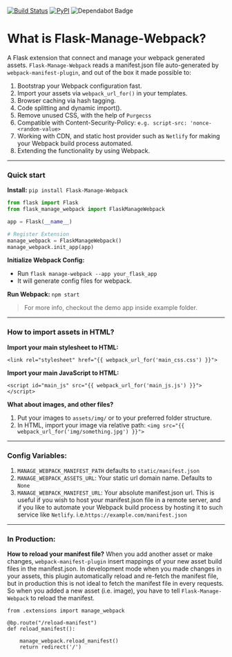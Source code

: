 [![Build Status](https://travis-ci.org/psdon/Flask-Manage-Webpack.svg?branch=master)](https://travis-ci.org/psdon/Flask-Manage-Webpack)
[![PyPI](https://img.shields.io/pypi/v/Flask-Manage-Webpack)](https://pypi.org/project/Flask-Manage-Webpack)
<img src="https://flat.badgen.net/dependabot/psdon/Flask-Manage-Webpack?icon=dependabot" alt="Dependabot Badge" />

# What is Flask-Manage-Webpack?
A Flask extension that connect and manage your webpack generated assets.
`Flask-Manage-Webpack` reads a manifest.json file auto-generated by `webpack-manifest-plugin`, 
and out of the box it made possible to:
 
1. Bootstrap your Webpack configuration fast.
2. Import your assets via `webpack_url_for()` in your templates.
3. Browser caching via hash tagging.
4. Code splitting and dynamic import().
5. Remove unused CSS, with the help of `Purgecss`
6. Compatible with Content-Security-Policy: `e.g. script-src: 'nonce-<random-value>`
7. Working with CDN, and static host provider such as `Netlify` 
for making your Webpack build process automated.
8. Extending the functionality by using Webpack.

---
### Quick start
**Install:** `pip install Flask-Manage-Webpack`

```python
from flask import Flask
from flask_manage_webpack import FlaskManageWebpack

app = Flask(__name__)

# Register Extension
manage_webpack = FlaskManageWebpack()
manage_webpack.init_app(app)
```

**Initialize Webpack Config:** 
- Run `flask manage-webpack --app your_flask_app`
- It will generate config files for webpack.

**Run Webpack:** `npm start`

> For more info, checkout the demo app inside example folder.

---
### How to import assets in HTML?
**Import your main stylesheet to HTML:**

`<link rel="stylesheet" href="{{ webpack_url_for('main_css.css') }}">`

**Import your main JavaScript to HTML:**

`<script id="main_js" src="{{ webpack_url_for('main_js.js') }}"></script>`

**What about images, and other files?**
1. Put your images to `assets/img/` or to your preferred folder structure.
2. In HTML, import your image via relative path: `<img src="{{ webpack_url_for('img/something.jpg') }}">`

---
### Config Variables:
1. `MANAGE_WEBPACK_MANIFEST_PATH` defaults to `static/manifest.json`
2. `MANAGE_WEBPACK_ASSETS_URL`: Your static url domain name. Defaults to `None`
3. `MANAGE_WEBPACK_MANIFEST_URL`: Your absolute manifest.json url. This is useful if you wish to host your manifest.json file in a remote server,
 and if you like to automate your Webpack build process by hosting it to such service like `Netlify`. i.e.`https://example.com/manifest.json`

---
### In Production:
**How to reload your manifest file?** 
When you add another asset or make changes, `webpack-manifest-plugin` insert mappings of your new asset build files in the manifest.json.
In development mode when you made changes in your assets, this plugin automatically reload and re-fetch the manifest file, 
but in production this is not ideal to fetch the manifest file in every requests.
So when you added a new asset (i.e. image), you have to tell `Flask-Manage-Webpack` to reload the manifest. 

```
from .extensions import manage_webpack

@bp.route("/reload-manifest")
def reload_manifest():

    manage_webpack.reload_manifest()
    return redirect('/')
```
